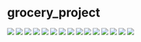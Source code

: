 # grocery_project
<img src="projectscreenshots/1.png"  >
<img src="projectscreenshots/2.png"  >
<img src="projectscreenshots/3.png"  >
<img src="projectscreenshots/4.png"  >
<img src="projectscreenshots/5.png"  >
<img src="projectscreenshots/6.png"  >
<img src="projectscreenshots/7.png"  >
<img src="projectscreenshots/8.png"  >
<img src="projectscreenshots/9.png"  >
<img src="projectscreenshots/10.png"  >
<img src="projectscreenshots/11.png"  >
<img src="projectscreenshots/12.png"  >
<img src="projectscreenshots/13.png"  >
<img src="projectscreenshots/14.png"  >
<img src="projectscreenshots/15.png"  >
